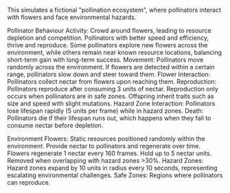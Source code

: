 This simulates a fictional "pollination ecosystem", where pollinators interact with flowers and face environmental hazards. 

Pollinator Behaviour
  Activity: 
    Crowd around flowers, leading to resource depletion and competition.
    Pollinators with better speed and efficiency, thrive and reproduce.
    Some pollinators explore new flowers across the environment, while others remain near known resource locations, balancing short-term gain with long-term success.
  Movement:
    Pollinators move randomly across the environment.
    If flowers are detected within a certain range, pollinators slow down and steer toward them.
  Flower Interaction:
    Pollinators collect nectar from flowers upon reaching them.
  Reproduction:
    Pollinators reproduce after consuming 3 units of nectar.
    Reproduction only occurs when pollinators are in safe zones.
    Offspring inherit traits such as size and speed with slight mutations.
  Hazard Zone Interaction:
    Pollinators lose lifespan rapidly (5 units per frame) while in hazard zones.
  Death:
    Pollinators die if their lifespan runs out, which happens when they fail to consume nectar before depletion.


Environment
  Flowers:
    Static resources positioned randomly within the environment.
    Provide nectar to pollinators and regenerate over time.
    Flowers regenerate 1 nectar every 160 frames.
    Hold up to 5 nectar units. 
    Removed when overlapping with hazard zones >30%.
  Hazard Zones:
    Hazard zones expand by 10 units in radius every 10 seconds, representing escalating environmental challenges.
  Safe Zones:
    Regions where pollinators can reproduce.

